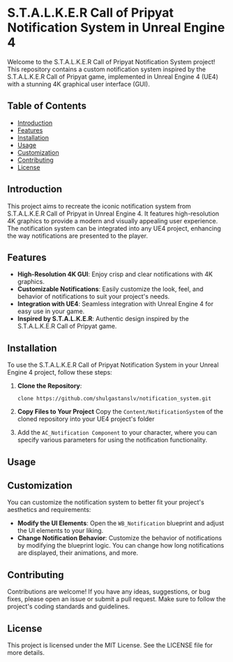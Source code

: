 # S.T.A.L.K.E.R Call of Pripyat Notification System in Unreal Engine 4

Welcome to the S.T.A.L.K.E.R Call of Pripyat Notification System project! This repository contains a custom notification system inspired by the S.T.A.L.K.E.R Call of Pripyat game, implemented in Unreal Engine 4 (UE4) with a stunning 4K graphical user interface (GUI).

## Table of Contents
- [Introduction](#introduction)
- [Features](#features)
- [Installation](#installation)
- [Usage](#usage)
- [Customization](#customization)
- [Contributing](#contributing)
- [License](#license)

## Introduction

This project aims to recreate the iconic notification system from S.T.A.L.K.E.R Call of Pripyat in Unreal Engine 4. It features high-resolution 4K graphics to provide a modern and visually appealing user experience. The notification system can be integrated into any UE4 project, enhancing the way notifications are presented to the player.

## Features

- **High-Resolution 4K GUI**: Enjoy crisp and clear notifications with 4K graphics.
- **Customizable Notifications**: Easily customize the look, feel, and behavior of notifications to suit your project's needs.
- **Integration with UE4**: Seamless integration with Unreal Engine 4 for easy use in your game.
- **Inspired by S.T.A.L.K.E.R**: Authentic design inspired by the S.T.A.L.K.E.R Call of Pripyat game.

## Installation

To use the S.T.A.L.K.E.R Call of Pripyat Notification System in your Unreal Engine 4 project, follow these steps:

1. **Clone the Repository**:
    
    ```
    clone https://github.com/shulgastanslv/notification_system.git
    ```
    
2. **Copy Files to Your Project**
Copy the `Content/NotificationSystem` of the cloned repository into your UE4 project's folder
3. Add the `AC_Notification Component` to your character, where you can specify various parameters for using the notification functionality.

## Usage

## Customization

You can customize the notification system to better fit your project's aesthetics and requirements:

- **Modify the UI Elements**:
Open the `WB_Notification` blueprint and adjust the UI elements to your liking.
- **Change Notification Behavior**:
Customize the behavior of notifications by modifying the blueprint logic. You can change how long notifications are displayed, their animations, and more.

## Contributing

Contributions are welcome! If you have any ideas, suggestions, or bug fixes, please open an issue or submit a pull request. Make sure to follow the project's coding standards and guidelines.

## License

This project is licensed under the MIT License. See the LICENSE file for more details.
